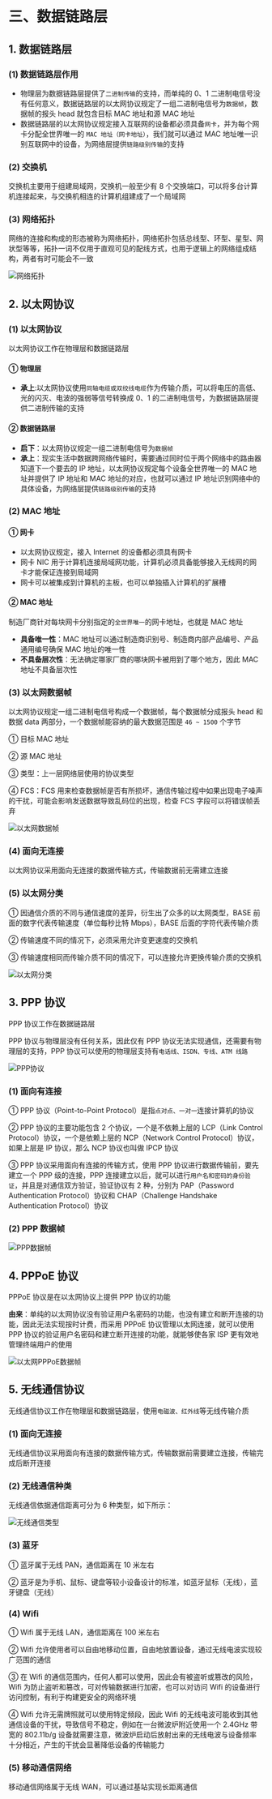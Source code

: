 # 三、数据链路层

## 1. 数据链路层

### (1) 数据链路层作用

* 物理层为数据链路层提供了`二进制传输`的支持，而单纯的 0、1 二进制电信号没有任何意义，数据链路层的以太网协议规定了一组二进制电信号为`数据帧`，数据帧的报头 head 就包含目标 MAC 地址和源 MAC 地址
* 数据链路层的以太网协议规定接入互联网的设备都必须具备`网卡`，并为每个网卡分配全世界唯一的 `MAC 地址（网卡地址）`，我们就可以通过 MAC 地址唯一识别互联网中的设备，为网络层提供`链路级别传输`的支持

### (2) 交换机

交换机主要用于组建局域网，交换机一般至少有 8 个交换端口，可以将多台计算机连接起来，与交换机相连的计算机组建成了一个局域网

### (3) 网络拓扑

网络的连接和构成的形态被称为网络拓扑，网络拓扑包括总线型、环型、星型、网状型等等，拓扑一词不仅用于直观可见的配线方式，也用于逻辑上的网络组成结构，两者有时可能会不一致

![网络拓扑](https://github.com/yuyuyuzhang/Blog/blob/master/images/%E8%AE%A1%E7%AE%97%E6%9C%BA%E7%BD%91%E7%BB%9C/TCP%26IP%20%E5%8D%8F%E8%AE%AE%E7%BE%A4/%E7%BD%91%E7%BB%9C%E6%8B%93%E6%89%91.png)

## 2. 以太网协议

### (1) 以太网协议

以太网协议工作在物理层和数据链路层

#### ① 物理层

* **承上**:以太网协议使用`同轴电缆或双绞线电缆`作为传输介质，可以将电压的高低、光的闪灭、电波的强弱等信号转换成 0、1 的二进制电信号，为数据链路层提供二进制传输的支持

#### ② 数据链路层

* **启下**：以太网协议规定一组二进制电信号为`数据帧`
* **承上**：现实生活中数据跨网络传输时，需要通过同时位于两个网络中的路由器知道下一个要去的 IP 地址，以太网协议规定每个设备全世界唯一的 MAC 地址并提供了 IP 地址和 MAC 地址的对应，也就可以通过 IP 地址识别网络中的具体设备，为网络层提供`链路级别传输`的支持

### (2) MAC 地址

#### ① 网卡

* 以太网协议规定，接入 Internet 的设备都必须具有网卡
* 网卡 NIC 用于计算机连接局域网功能，计算机必须具备能够接入无线网的网卡才能保证连接到局域网
* 网卡可以被集成到计算机的主板，也可以单独插入计算机的扩展槽

#### ② MAC 地址

制造厂商针对每块网卡分别指定的`全世界唯一`的网卡地址，也就是 MAC 地址

* **具备唯一性**：MAC 地址可以通过制造商识别号、制造商内部产品编号、产品通用编号确保 MAC 地址的唯一性
* **不具备层次性**：无法确定哪家厂商的哪块网卡被用到了哪个地方，因此 MAC 地址不具备层次性

### (3) 以太网数据帧

以太网协议规定一组二进制电信号构成一个数据帧，每个数据帧分成报头 head 和数据 data 两部分，一个数据帧能容纳的最大数据范围是 `46 ~ 1500` 个字节

① 目标 MAC 地址

② 源 MAC 地址

③ 类型：上一层网络层使用的协议类型

④ FCS：FCS 用来检查数据帧是否有所损坏，通信传输过程中如果出现电子噪声的干扰，可能会影响发送数据导致乱码位的出现，检查 FCS 字段可以将错误帧丢弃

![以太网数据帧](https://github.com/yuyuyuzhang/Blog/blob/master/images/%E8%AE%A1%E7%AE%97%E6%9C%BA%E7%BD%91%E7%BB%9C/TCP%26IP%20%E5%8D%8F%E8%AE%AE%E7%BE%A4/%E4%BB%A5%E5%A4%AA%E7%BD%91%E6%95%B0%E6%8D%AE%E5%B8%A7.png)

### (4) 面向无连接

以太网协议采用面向无连接的数据传输方式，传输数据前无需建立连接

### (5) 以太网分类

① 因通信介质的不同与通信速度的差异，衍生出了众多的以太网类型，BASE 前面的数字代表传输速度（单位每秒比特 Mbps），BASE 后面的字符代表传输介质

② 传输速度不同的情况下，必须采用允许变更速度的交换机

③ 传输速度相同而传输介质不同的情况下，可以连接允许更换传输介质的交换机

![以太网分类](https://github.com/yuyuyuzhang/Blog/blob/master/images/%E8%AE%A1%E7%AE%97%E6%9C%BA%E7%BD%91%E7%BB%9C/TCP%26IP%20%E5%8D%8F%E8%AE%AE%E7%BE%A4/%E4%BB%A5%E5%A4%AA%E7%BD%91%E5%88%86%E7%B1%BB.png)

## 3. PPP 协议

PPP 协议工作在数据链路层

PPP 协议与物理层没有任何关系，因此仅有 PPP 协议无法实现通信，还需要有物理层的支持，PPP 协议可以使用的物理层支持有`电话线、ISDN、专线、ATM 线路`

![PPP协议](https://github.com/yuyuyuzhang/Blog/blob/master/images/%E8%AE%A1%E7%AE%97%E6%9C%BA%E7%BD%91%E7%BB%9C/TCP%26IP%20%E5%8D%8F%E8%AE%AE%E7%BE%A4/PPP%E5%8D%8F%E8%AE%AE.png)

### (1) 面向有连接

① PPP 协议（Point-to-Point Protocol）是指`点对点、一对一`连接计算机的协议

② PPP 协议的主要功能包含 2 个协议，一个是不依赖上层的 LCP（Link Control Protocol）协议，一个是依赖上层的 NCP（Network Control Protocol）协议，如果上层是 IP 协议，那么 NCP 协议也叫做 IPCP 协议

③ PPP 协议采用面向有连接的传输方式，使用 PPP 协议进行数据传输前，要先建立一个 PPP 级的连接，PPP 连接建立以后，就可以进行`用户名和密码的身份验证`，并且是对通信双方验证，验证协议有 2 种，分别为 PAP（Password Authentication Protocol）协议和 CHAP（Challenge Handshake Authentication Protocol）协议

### (2) PPP 数据帧

![PPP数据帧](https://github.com/yuyuyuzhang/Blog/blob/master/images/%E8%AE%A1%E7%AE%97%E6%9C%BA%E7%BD%91%E7%BB%9C/TCP%26IP%20%E5%8D%8F%E8%AE%AE%E7%BE%A4/PPP%E6%95%B0%E6%8D%AE%E5%B8%A7.png)

## 4. PPPoE 协议

PPPoE 协议是在以太网协议上提供 PPP 协议的功能

**由来**：单纯的以太网协议没有验证用户名密码的功能，也没有建立和断开连接的功能，因此无法实现按时计费，而采用 PPPoE 协议管理以太网连接，就可以使用 PPP 协议的验证用户名密码和建立断开连接的功能，就能够使各家 ISP 更有效地管理终端用户的使用

![以太网PPPoE数据帧](https://github.com/yuyuyuzhang/Blog/blob/master/images/%E8%AE%A1%E7%AE%97%E6%9C%BA%E7%BD%91%E7%BB%9C/TCP%26IP%20%E5%8D%8F%E8%AE%AE%E7%BE%A4/%E4%BB%A5%E5%A4%AA%E7%BD%91PPPoE%E6%95%B0%E6%8D%AE%E5%B8%A7.png)

## 5. 无线通信协议

无线通信协议工作在物理层和数据链路层，使用`电磁波、红外线`等无线传输介质

### (1) 面向无连接

无线通信协议采用面向有连接的数据传输方式，传输数据前需要建立连接，传输完成后断开连接

### (2) 无线通信种类

无线通信依据通信距离可分为 6 种类型，如下所示：

![无线通信类型](https://github.com/yuyuyuzhang/Blog/blob/master/images/%E8%AE%A1%E7%AE%97%E6%9C%BA%E7%BD%91%E7%BB%9C/TCP%26IP%20%E5%8D%8F%E8%AE%AE%E7%BE%A4/%E6%97%A0%E7%BA%BF%E9%80%9A%E4%BF%A1%E7%B1%BB%E5%9E%8B.png)

### (3) 蓝牙

① 蓝牙属于无线 PAN，通信距离在 10 米左右

② 蓝牙是为手机、鼠标、键盘等较小设备设计的标准，如蓝牙鼠标（无线），蓝牙键盘（无线）

### (4) Wifi

① Wifi 属于无线 LAN，通信距离在 100 米左右

② Wifi 允许使用者可以自由地移动位置，自由地放置设备，通过无线电波实现较广范围的通信

③ 在 Wifi 的通信范围内，任何人都可以使用，因此会有被盗听或篡改的风险，Wifi 为防止盗听和篡改，可对传输数据进行加密，也可以对访问 Wifi 的设备进行访问控制，有利于构建更安全的网络环境

④ Wifi 允许无需牌照就可以使用特定频段，因此 Wifi 的无线电波可能收到其他通信设备的干扰，导致信号不稳定，例如在一台微波炉附近使用一个 2.4GHz 带宽的 802.11b/g 设备就需要注意，微波炉启动后放射出来的无线电波与设备频率十分相近，产生的干扰会显著降低设备的传输能力

### (5) 移动通信网络

移动通信网络属于无线 WAN，可以通过基站实现长距离通信
